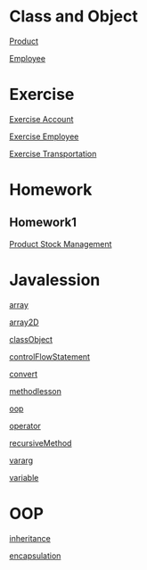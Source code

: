 # Class and Object
[Product]([Product](Class%20and%20Object/Product))

[Employee]([Employee](Class%20and%20Object/Employee))

# Exercise
[Exercise Account]([Account](Exercise/Account))

[Exercise Employee]([Employee](Exercise/Employee))

[Exercise Transportation]([Transportation](Exercise/Transportation))

# Homework
## Homework1
[Product Stock Management]([Homework1](Homework/Homework1))

# Javalession
[array]([array](Javalession/src/array))

[array2D]([array2D](Javalession/src/array2D))

[classObject]([array2D](Javalession/src/classObject))

[controlFlowStatement]([array2D](Javalession/src/controlFlowStatement))

[convert]([array2D](Javalession/src/convert))

[methodlesson]([array2D](Javalession/src/methodlesson))

[oop]([array2D](Javalession/src/oop))

[operator]([array2D](Javalession/src/operator))

[recursiveMethod]([array2D](Javalession/src/recursiveMethod))

[vararg]([array2D](Javalession/src/vararg))

[variable]([array2D](Javalession/src/variable))

# OOP 
[inheritance]([encapsulation](OOP/src/inheritance))

[encapsulation]([encapsulation](OOP/src/encapsulation))
